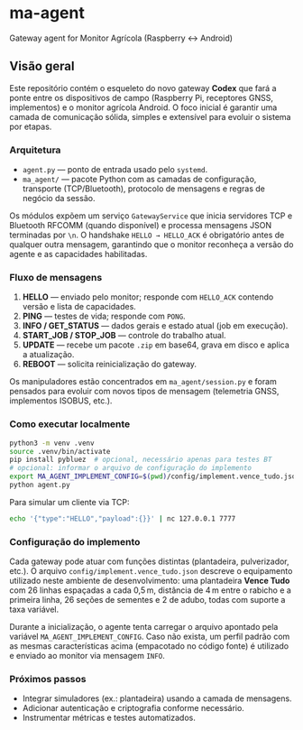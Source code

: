 # ma-agent

Gateway agent for Monitor Agrícola (Raspberry ↔ Android)

## Visão geral

Este repositório contém o esqueleto do novo gateway **Codex** que fará a
ponte entre os dispositivos de campo (Raspberry Pi, receptores GNSS,
implementos) e o monitor agrícola Android. O foco inicial é garantir uma
camada de comunicação sólida, simples e extensível para evoluir o
sistema por etapas.

### Arquitetura

* `agent.py` — ponto de entrada usado pelo `systemd`.
* `ma_agent/` — pacote Python com as camadas de configuração,
  transporte (TCP/Bluetooth), protocolo de mensagens e regras de
  negócio da sessão.

Os módulos expõem um serviço `GatewayService` que inicia servidores TCP e
Bluetooth RFCOMM (quando disponível) e processa mensagens JSON
terminadas por `\n`. O handshake `HELLO → HELLO_ACK` é obrigatório
antes de qualquer outra mensagem, garantindo que o monitor reconheça a
versão do agente e as capacidades habilitadas.

### Fluxo de mensagens

1. **HELLO** — enviado pelo monitor; responde com `HELLO_ACK` contendo
   versão e lista de capacidades.
2. **PING** — testes de vida; responde com `PONG`.
3. **INFO / GET_STATUS** — dados gerais e estado atual (job em execução).
4. **START_JOB / STOP_JOB** — controle do trabalho atual.
5. **UPDATE** — recebe um pacote `.zip` em base64, grava em disco e
   aplica a atualização.
6. **REBOOT** — solicita reinicialização do gateway.

Os manipuladores estão concentrados em `ma_agent/session.py` e foram
pensados para evoluir com novos tipos de mensagem (telemetria GNSS,
implementos ISOBUS, etc.).

### Como executar localmente

```bash
python3 -m venv .venv
source .venv/bin/activate
pip install pybluez  # opcional, necessário apenas para testes BT
# opcional: informar o arquivo de configuração do implemento
export MA_AGENT_IMPLEMENT_CONFIG=$(pwd)/config/implement.vence_tudo.json
python agent.py
```

Para simular um cliente via TCP:

```bash
echo '{"type":"HELLO","payload":{}}' | nc 127.0.0.1 7777
```
### Configuração do implemento

Cada gateway pode atuar com funções distintas (plantadeira, pulverizador,
etc.). O arquivo `config/implement.vence_tudo.json` descreve o equipamento
utilizado neste ambiente de desenvolvimento: uma plantadeira **Vence
Tudo** com 26 linhas espaçadas a cada 0,5 m, distância de 4 m entre o
rabicho e a primeira linha, 26 seções de sementes e 2 de adubo, todas com
suporte a taxa variável.

Durante a inicialização, o agente tenta carregar o arquivo apontado pela
variável `MA_AGENT_IMPLEMENT_CONFIG`. Caso não exista, um perfil padrão
com as mesmas características acima (empacotado no código fonte) é
utilizado e enviado ao monitor via mensagem `INFO`.


### Próximos passos

* Integrar simuladores (ex.: plantadeira) usando a camada de mensagens.
* Adicionar autenticação e criptografia conforme necessário.
* Instrumentar métricas e testes automatizados.